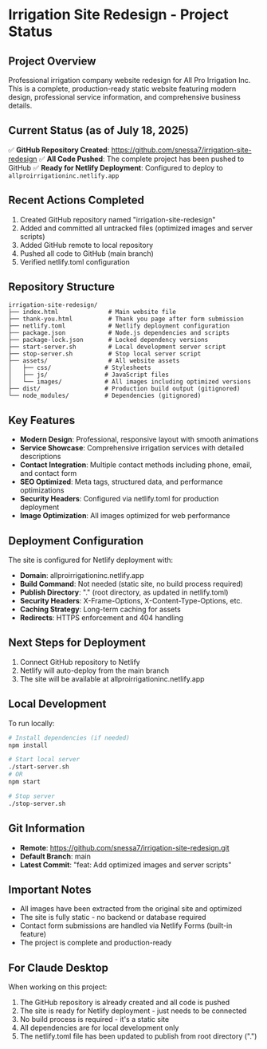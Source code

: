 # Irrigation Site Redesign - Project Status

## Project Overview
Professional irrigation company website redesign for All Pro Irrigation Inc. This is a complete, production-ready static website featuring modern design, professional service information, and comprehensive business details.

## Current Status (as of July 18, 2025)
✅ **GitHub Repository Created**: https://github.com/snessa7/irrigation-site-redesign
✅ **All Code Pushed**: The complete project has been pushed to GitHub
✅ **Ready for Netlify Deployment**: Configured to deploy to `allproirrigationinc.netlify.app`

## Recent Actions Completed
1. Created GitHub repository named "irrigation-site-redesign"
2. Added and committed all untracked files (optimized images and server scripts)
3. Added GitHub remote to local repository
4. Pushed all code to GitHub (main branch)
5. Verified netlify.toml configuration

## Repository Structure
```
irrigation-site-redesign/
├── index.html              # Main website file
├── thank-you.html          # Thank you page after form submission
├── netlify.toml            # Netlify deployment configuration
├── package.json            # Node.js dependencies and scripts
├── package-lock.json       # Locked dependency versions
├── start-server.sh         # Local development server script
├── stop-server.sh          # Stop local server script
├── assets/                 # All website assets
│   ├── css/               # Stylesheets
│   ├── js/                # JavaScript files
│   └── images/            # All images including optimized versions
├── dist/                  # Production build output (gitignored)
└── node_modules/          # Dependencies (gitignored)
```

## Key Features
- **Modern Design**: Professional, responsive layout with smooth animations
- **Service Showcase**: Comprehensive irrigation services with detailed descriptions
- **Contact Integration**: Multiple contact methods including phone, email, and contact form
- **SEO Optimized**: Meta tags, structured data, and performance optimizations
- **Security Headers**: Configured via netlify.toml for production deployment
- **Image Optimization**: All images optimized for web performance

## Deployment Configuration
The site is configured for Netlify deployment with:
- **Domain**: allproirrigationinc.netlify.app
- **Build Command**: Not needed (static site, no build process required)
- **Publish Directory**: "." (root directory, as updated in netlify.toml)
- **Security Headers**: X-Frame-Options, X-Content-Type-Options, etc.
- **Caching Strategy**: Long-term caching for assets
- **Redirects**: HTTPS enforcement and 404 handling

## Next Steps for Deployment
1. Connect GitHub repository to Netlify
2. Netlify will auto-deploy from the main branch
3. The site will be available at allproirrigationinc.netlify.app

## Local Development
To run locally:
```bash
# Install dependencies (if needed)
npm install

# Start local server
./start-server.sh
# OR
npm start

# Stop server
./stop-server.sh
```

## Git Information
- **Remote**: https://github.com/snessa7/irrigation-site-redesign.git
- **Default Branch**: main
- **Latest Commit**: "feat: Add optimized images and server scripts"

## Important Notes
- All images have been extracted from the original site and optimized
- The site is fully static - no backend or database required
- Contact form submissions are handled via Netlify Forms (built-in feature)
- The project is complete and production-ready

## For Claude Desktop
When working on this project:
1. The GitHub repository is already created and all code is pushed
2. The site is ready for Netlify deployment - just needs to be connected
3. No build process is required - it's a static site
4. All dependencies are for local development only
5. The netlify.toml file has been updated to publish from root directory (".")
